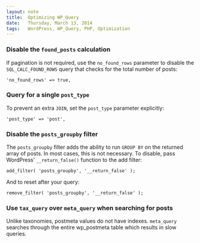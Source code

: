 ```yaml
---
layout: note
title:  Optimizing WP_Query
date:   Thursday, March 13, 2014
tags:   WordPress, WP_Query, PHP, Optimization
---
```


### Disable the `found_posts` calculation

If pagination is not required, use the `no_found_rows` parameter to disable the `SQL_CALC_FOUND_ROWS` query that checks for the total number of posts:

    'no_found_rows' => true,

### Query for a single `post_type`

To prevent an extra `JOIN`, set the `post_type` parameter explicitly:

    'post_type' => 'post',

### Disable the `posts_groupby` filter

The `posts_groupby` filter adds the ability to run `GROUP BY` on the returned array of posts. In most cases, this is not necessary. To disable, pass WordPress’ `__return_false()` function to the add filter:

    add_filter( 'posts_groupby', '__return_false' );

And to reset after your query:

    remove_filter( 'posts_groupby', '__return_false' );

### Use `tax_query` over `meta_query` when searching for posts

Unlike taxonomies, postmeta values do not have indexes. `meta_query` searches through the entire wp_postmeta table which results in slow queries.